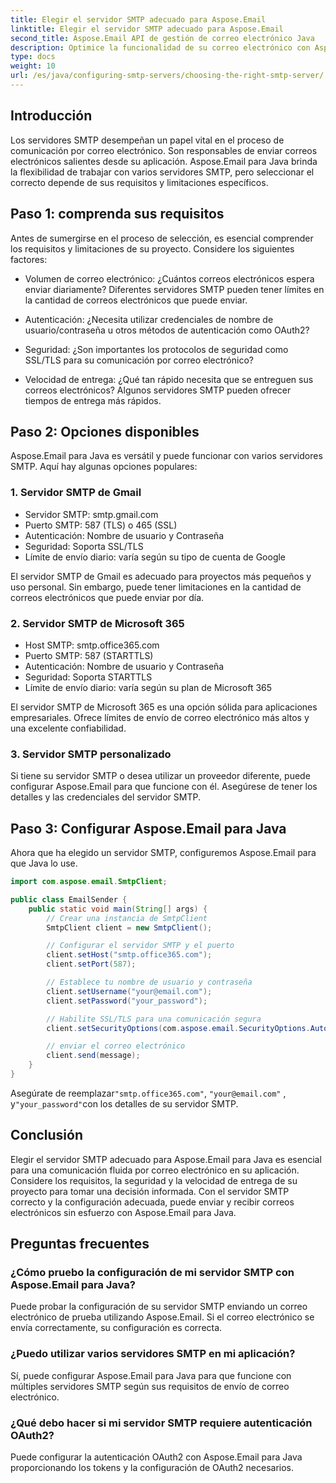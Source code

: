 ```yaml
---
title: Elegir el servidor SMTP adecuado para Aspose.Email
linktitle: Elegir el servidor SMTP adecuado para Aspose.Email
second_title: Aspose.Email API de gestión de correo electrónico Java
description: Optimice la funcionalidad de su correo electrónico con Aspose.Email para Java. Aprenda a elegir el servidor SMTP adecuado y a enviar correos electrónicos sin esfuerzo.
type: docs
weight: 10
url: /es/java/configuring-smtp-servers/choosing-the-right-smtp-server/
---
```


## Introducción

Los servidores SMTP desempeñan un papel vital en el proceso de comunicación por correo electrónico. Son responsables de enviar correos electrónicos salientes desde su aplicación. Aspose.Email para Java brinda la flexibilidad de trabajar con varios servidores SMTP, pero seleccionar el correcto depende de sus requisitos y limitaciones específicos.

## Paso 1: comprenda sus requisitos

Antes de sumergirse en el proceso de selección, es esencial comprender los requisitos y limitaciones de su proyecto. Considere los siguientes factores:

- Volumen de correo electrónico: ¿Cuántos correos electrónicos espera enviar diariamente? Diferentes servidores SMTP pueden tener límites en la cantidad de correos electrónicos que puede enviar.

- Autenticación: ¿Necesita utilizar credenciales de nombre de usuario/contraseña u otros métodos de autenticación como OAuth2?

- Seguridad: ¿Son importantes los protocolos de seguridad como SSL/TLS para su comunicación por correo electrónico?

- Velocidad de entrega: ¿Qué tan rápido necesita que se entreguen sus correos electrónicos? Algunos servidores SMTP pueden ofrecer tiempos de entrega más rápidos.

## Paso 2: Opciones disponibles

Aspose.Email para Java es versátil y puede funcionar con varios servidores SMTP. Aquí hay algunas opciones populares:

### 1. Servidor SMTP de Gmail

- Servidor SMTP: smtp.gmail.com
- Puerto SMTP: 587 (TLS) o 465 (SSL)
- Autenticación: Nombre de usuario y Contraseña
- Seguridad: Soporta SSL/TLS
- Límite de envío diario: varía según su tipo de cuenta de Google

El servidor SMTP de Gmail es adecuado para proyectos más pequeños y uso personal. Sin embargo, puede tener limitaciones en la cantidad de correos electrónicos que puede enviar por día.

### 2. Servidor SMTP de Microsoft 365

- Host SMTP: smtp.office365.com
- Puerto SMTP: 587 (STARTTLS)
- Autenticación: Nombre de usuario y Contraseña
- Seguridad: Soporta STARTTLS
- Límite de envío diario: varía según su plan de Microsoft 365

El servidor SMTP de Microsoft 365 es una opción sólida para aplicaciones empresariales. Ofrece límites de envío de correo electrónico más altos y una excelente confiabilidad.

### 3. Servidor SMTP personalizado

Si tiene su servidor SMTP o desea utilizar un proveedor diferente, puede configurar Aspose.Email para que funcione con él. Asegúrese de tener los detalles y las credenciales del servidor SMTP.

## Paso 3: Configurar Aspose.Email para Java

Ahora que ha elegido un servidor SMTP, configuremos Aspose.Email para que Java lo use.

```java
import com.aspose.email.SmtpClient;

public class EmailSender {
    public static void main(String[] args) {
        // Crear una instancia de SmtpClient
        SmtpClient client = new SmtpClient();

        // Configurar el servidor SMTP y el puerto
        client.setHost("smtp.office365.com");
        client.setPort(587);

        // Establece tu nombre de usuario y contraseña
        client.setUsername("your@email.com");
        client.setPassword("your_password");

        // Habilite SSL/TLS para una comunicación segura
        client.setSecurityOptions(com.aspose.email.SecurityOptions.Auto);

        // enviar el correo electrónico
        client.send(message);
    }
}
```

 Asegúrate de reemplazar`"smtp.office365.com"`, `"your@email.com"` , y`"your_password"`con los detalles de su servidor SMTP.

## Conclusión

Elegir el servidor SMTP adecuado para Aspose.Email para Java es esencial para una comunicación fluida por correo electrónico en su aplicación. Considere los requisitos, la seguridad y la velocidad de entrega de su proyecto para tomar una decisión informada. Con el servidor SMTP correcto y la configuración adecuada, puede enviar y recibir correos electrónicos sin esfuerzo con Aspose.Email para Java.

## Preguntas frecuentes

### ¿Cómo pruebo la configuración de mi servidor SMTP con Aspose.Email para Java?

Puede probar la configuración de su servidor SMTP enviando un correo electrónico de prueba utilizando Aspose.Email. Si el correo electrónico se envía correctamente, su configuración es correcta.

### ¿Puedo utilizar varios servidores SMTP en mi aplicación?

Sí, puede configurar Aspose.Email para Java para que funcione con múltiples servidores SMTP según sus requisitos de envío de correo electrónico.

### ¿Qué debo hacer si mi servidor SMTP requiere autenticación OAuth2?

Puede configurar la autenticación OAuth2 con Aspose.Email para Java proporcionando los tokens y la configuración de OAuth2 necesarios.